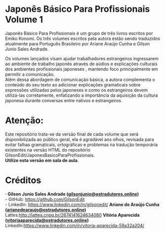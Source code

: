# Japonês Básico Para Profissionais Volume 1

  Japonês Básico Para Profissionais é um grupo de três livros escritos por Emiko Konomi. 
  Os três volumes escritos pela autora estão sendo traduzidos atualmente para Português Brasileiro por Ariane Araújo Cunha e Gilson Junio Sales Andrade.

Os volumes lançados visam ajudar trabalhadores estrangeiros ingressarem ao ambiente 
de trabalho japonês através de aúdios e explicações culturais dos ambientes profissionais japoneses
, mantendo foco principalmente em permitir a comunicação.<br>
Além dessa abordagem de comunicação básica, a autora complementa o conteúdo do seu texto ao adicionar
explicações gramaticais sobre expressões utilizadas pelos japoneses e como os estrangeiros devem utilizá-las corretamente, 
enfatizando a importância da aquisição da cultura japonesa durante conversas entre nativos e estrangeiros.

# Atenção:

Este repositório trata-se da versão final de cada volume que será disponibilizada ao público geral, ela é agradável aos olhos, revisada para evitar falhas gramaticais, ortográficas e problemas na tradução temporária existentes na versão HTML do repositório GilsonEdit/JaponesBasicoParaProfissionais.  
<b> Utilize esta versão em sala de aula</b>.

# Créditos
<b>· Gilson Junio Sales Andrade (gilsonjunio@ostradutores.online)</b>
<br>- GitHub: https://github.com/GilsonEdit
<br>- LinkedIn: https://www.linkedin.com/in/gilsonedit/
<b>Ariane de Araújo Cunha (arianedearaujo@ostradutores.online)</b>
<br>Lattes:http://lattes.cnpq.br/2674141624634080
<b>Vitória Aparecida (vitoriaaparecida@ostradutores.online)</b>
<br>LinkedIn:https://www.linkedin.com/in/vitoria-aparecida-59a32a204/
